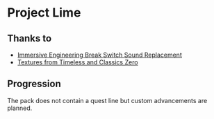 # Project Lime

## Thanks to

- [Immersive Engineering Break Switch Sound Replacement](https://www.curseforge.com/minecraft/texture-packs/immersive-engineering-break-switch-sound)
- [Textures from Timeless and Classics Zero](https://github.com/MCModderAnchor/TACZ)

## Progression

The pack does not contain a quest line but custom advancements are planned.
